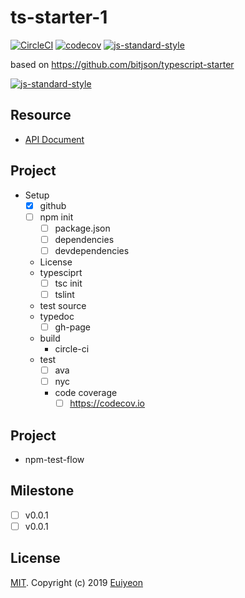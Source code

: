 # ts-starter-1

[![CircleCI](https://circleci.com/gh/Euiyeon/ts-starter-1.svg?style=svg)](https://circleci.com/gh/Euiyeon/ts-starter-1)
[![codecov](https://codecov.io/gh/Euiyeon/ts-starter-1/branch/master/graph/badge.svg)](https://codecov.io/gh/Euiyeon/ts-starter-1)
[![js-standard-style](https://img.shields.io/badge/code%20style-standard-brightgreen.svg)](http://standardjs.com)

based on <https://github.com/bitjson/typescript-starter>

[![js-standard-style](https://cdn.rawgit.com/standard/standard/master/badge.svg)](http://standardjs.com)

## Resource

* [API Document](https://euiyeon.github.io/ts-starter-1/)

## Project

* Setup
  * [x] github
  * [ ] npm init
    * [ ] package.json
    * [ ] dependencies
    * [ ] devdependencies
  * License
  * typesciprt
    * [ ] tsc init
    * [ ] tslint
  * test source
  * typedoc
    * [ ] gh-page
  * build
    * circle-ci
  * test
    * [ ] ava
    * [ ] nyc
    * code coverage
      * [ ] <https://codecov.io>
      
## Project

* npm-test-flow

## Milestone

* [ ] v0.0.1
* [ ] v0.0.1

## License

[MIT](./LICENSE). Copyright (c) 2019 [Euiyeon](https://github.com/euiyeon)
